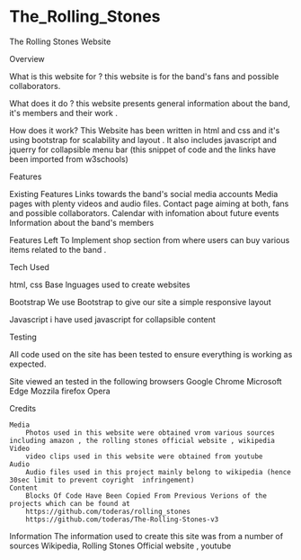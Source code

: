 

# The_Rolling_Stones
The Rolling Stones Website

Overview

What is this website for ?
this website is for the band's fans and possible collaborators.


What does it do ?
this website presents general information about the band, it's members and their work .

How does it work?
This Website has been written in html and css and it's using bootstrap for scalability and layout . 
It also includes javascript and jquerry for collapsible menu bar (this snippet of code and the links have been imported from w3schools)

Features

Existing Features 
Links towards the band's social media accounts 
Media pages with plenty videos and  audio files.
Contact page aiming at both, fans and possible collaborators.
Calendar with infomation about future events 
Information about the band's members 

Features Left To Implement
shop section from where users can buy various items related to the band .


Tech Used 

html, css 
     Base lnguages used to create websites
     
Bootstrap
     We use Bootstrap to give our site a simple responsive layout
     
Javascript 
    i have used javascript for collapsible content

Testing 

All code used on the site has been tested to ensure everything is working as expected.

Site viewed an tested in the following browsers
    Google Chrome
    Microsoft Edge
    Mozzila firefox
    Opera 

Credits

    Media
        Photos used in this website were obtained vrom various sources including amazon , the rolling stones official website , wikipedia 
    Video 
        video clips used in this website were obtained from youtube
    Audio
        Audio files used in this project mainly belong to wikipedia (hence 30sec limit to prevent coyright  infringement)
    Content 
        Blocks Of Code Have Been Copied From Previous Verions of the projects which can be found at 
        https://github.com/toderas/rolling_stones
        https://github.com/toderas/The-Rolling-Stones-v3
        
    
Information
    The information used to create this site was from a number of sources
        Wikipedia,  Rolling Stones Official website , youtube 
        
